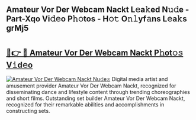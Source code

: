 ## Amateur Vor Der Webcam Nackt L𝚎a𝚔ed N𝚞𝚍e - Part-Xqo Vi𝚍𝚎o P𝚑𝚘tos - H𝚘𝚝 O𝚗𝚕yf𝚊ns L𝚎a𝚔s grMj5

# <h2><a href="http://kf06pz.oniu.top/?m=Amateur+Vor+Der+Webcam+Nackt">🔗👉 🔴 Amateur Vor Der Webcam Nackt P𝚑ot𝚘𝚜 V𝚒d𝚎o</a></h2>

[![Amateur Vor Der Webcam Nackt Nu𝚍e𝚜](https://i.imgur.com/0qMVB7G.gif)](http://kf06pz.oniu.top/?m=Amateur+Vor+Der+Webcam+Nackt)
Digital media artist and amusement provider Amateur Vor Der Webcam Nackt, recognized for disseminating dance and lifestyle content through trending choreographies and short films. Outstanding set builder Amateur Vor Der Webcam Nackt, recognized for their remarkable abilities and accomplishments in constructing sets.  
